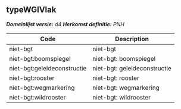 ## typeWGIVlak

*__Domeinlijst versie:__ d4*
*__Herkomst definitie:__ PNH*

|__Code__ |__Description__	|
|	---	|	---	|
| niet-bgt | niet-bgt |
| niet-bgt:boomspiegel | niet-bgt: boomspiegel |
| niet-bgt:geleideconstructie | niet-bgt: geleideconstructie |
| niet-bgt:rooster | niet-bgt: rooster |
| niet-bgt:wegmarkering | niet-bgt: wegmarkering |
| niet-bgt:wildrooster | niet-bgt: wildrooster |
